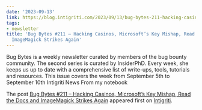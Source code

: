```yaml
---
date: '2023-09-13'
link: https://blog.intigriti.com/2023/09/13/bug-bytes-211-hacking-casinos-microsofts-key-mishap-read-the-docs-and-imagemagick-strikes-again/
tags:
- newsletter
title: 'Bug Bytes #211 – Hacking Casinos, Microsoft’s Key Mishap, Read the Docs and
  ImageMagick Strikes Again'
---
```


<p>Bug Bytes is a weekly newsletter curated by members of the bug bounty community. The second series is curated by InsiderPhD. Every week, she keeps us up to date with a comprehensive list of write-ups, tools, tutorials and resources. This issue covers the week from September 5th to September 10th Intigriti News From my notebook</p> <p>The post <a href="https://blog.intigriti.com/2023/09/13/bug-bytes-211-hacking-casinos-microsofts-key-mishap-read-the-docs-and-imagemagick-strikes-again/" rel="nofollow">Bug Bytes #211 &#8211; Hacking Casinos, Microsoft&#8217;s Key Mishap, Read the Docs and ImageMagick Strikes Again</a> appeared first on <a href="https://blog.intigriti.com" rel="nofollow">Intigriti</a>.</p>

